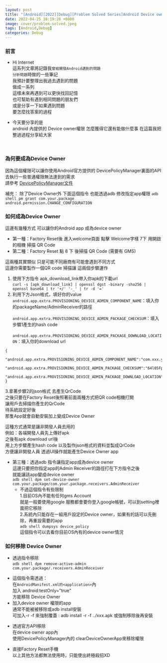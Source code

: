 ```yaml
---
layout: post
title: "[Android][2022][Debug][Problem Solved Series]Android Device owner 權限請求與實際作用統整"
date: 2022-04-25 18:19:28 +0800
image: cover/problem-solved.jpeg
tags: [Android,Debug]
categories: Debug
---
```



### 前言

* Hi Internet<br>
這系列文章將記錄我`曾經開發Android遇到的問題`<br>
`分析問題`時做的一些筆記<br>
我預計要整理出我過去遇到的問題<br>
做成一系列<br>
這樣未來再遇到可以更快找回記憶<br>
也可幫助有遇到相同問題的朋友們<br>
或是分享一下如果遇到問題<br>
要怎麼找答案的過程<br>

* 今天要分享的是<br>
android 內提供的 Device owner權限
怎麼獲得它還有能做什麼事
在這篇我把整過過程分享給大家
<br>

### 為何要成為Device Owner
因為這個權限可以讓你使用Android官方提供的 DevicePolicyManager裏面的API<br>
去執行一些普通權限無法達到的需求<br>
請參考
[DevicePolicyManager文件](https://developer.android.com/reference/android/app/admin/DevicePolicyManager)

補充：
除了Device Owner外
下面這個指令 也能透過adb 修改指定app權限
`adb shell pm grant com.your.package android.permission.CHANGE_CONFIGURATION`
### 如何成為Device Owner

這邊有幾種方式 可以讓你的Android app 成為device owner  

* 第一種：Factory Reset後 進入welcome頁面 點擊 Welcome字樣 7下 用開啟的相機 掃描 QR Code
* 第二種：Factory Reset 點 8 下 後掃描 QR Code (需要有 GMS)

這兩種其實類似 只是可能不同廠商有可能會遇到不同方式<br>
這邊你需要製作一個QR code 掃描讓 這兩個步驟運作

1. 使用下方指令 apk_download_link帶入你apk的下載url<br>
`curl -s [apk_download_link] | openssl dgst -binary -sha256 | openssl base64 | tr '+/' '-_' | tr -d '='`
2. 利用下方Json格式，填好你的value<br>
`android.app.extra.PROVISIONING_DEVICE_ADMIN_COMPONENT_NAME`：填入你的packageName/AdminReceiver的路徑<br><br>
`android.app.extra.PROVISIONING_DEVICE_ADMIN_PACKAGE_CHECKSUM`：填入步驟1產生的hash code<br><br>
`android.app.extra.PROVISIONING_DEVICE_ADMIN_PACKAGE_DOWNLOAD_LOCATION`：填入你的download url<br>
```
{
	"android.app.extra.PROVISIONING_DEVICE_ADMIN_COMPONENT_NAME":"com.xxx.your.package.name/com.xxx.your.package.name.receivers.AdminReceiver",
	"android.app.extra.PROVISIONING_DEVICE_ADMIN_PACKAGE_CHECKSUM":"64l05FpmjfKvyAE67J9kLURBtdAgHIyKo_sKyha1h5E",
	"android.app.extra.PROVISIONING_DEVICE_ADMIN_PACKAGE_DOWNLOAD_LOCATION":"https://your_web_site_url.apk"
}
```
3.拿著步驟2的json格式 去產生QrCode<br>
之後只要在Factory Reset後照著前面兩種方式把QR code相機打開<br>
讓用戶去掃描你產生的QrCode<br>
待系統設定好後<br>
那隻App就會自動安裝加上變成Device Owner<br>

這種方式通常是讓非開發人員去用的<br>
例如：各端開發人員先上傳好apk<br>
之後有apk download url後<br>
用上方步驟產生hash code 以及製作json格式的資料並製成QrCode <br>
方便讓非開發人員 透過UI操作就能產生Device Owner app

* 第三種：透過adb 指令讓指定app成為device owner<br>
  這邊只要把你指定app的Admin Receiver的路徑打在下方指令之後<br>
  就能讓該app變成device owner<br>
  `adb shell dpm set-device-owner com.your.package/com.your.package.receivers.AdminReceiver`
   - 不過這個指令有些限制<br>
   1.目前OS內不能有任何gms Account<br>
   就是一般要使用google 服務都會要你登入google帳號，可以到setting裡面把它移除<br>
   2.系統內只能存在一組用戶設定的Device owner，如果有的話可以先刪除，再重設需要的app<br>
   `adb shell dumpsys device_policy`<br>
   這個指令可以去看你目前OS內有的device owner情況


### 如何移除 Device Owner

* 透過指令移除 <br>
`adb shell dpm remove-active-admin com.your.package/.receivers.AdminReceiver`
 - 這個指令需透過： <br>
 在`AndroidManifest.xml的<application>`內 <br>
 加入 android:testOnly="true"<br>
 方能移除 Device Owner
 - 加入device owner 權限的app <br>
 通常不能被被移除或adb install安裝<br>
 可加入-r -f 來強制覆蓋 : adb install -r -f ../xxx.apk
 或強制移除後再安裝

 * 透過官方API移除 <br>
 在device owner app內 <br>
 使用DevicePolicyManager內的 clearDeviceOwnerApp來移除權限<br>

 * 直接Factory Reset手機<br>
 以上其他方法都無法使用時，只能使出終極殺招XD
